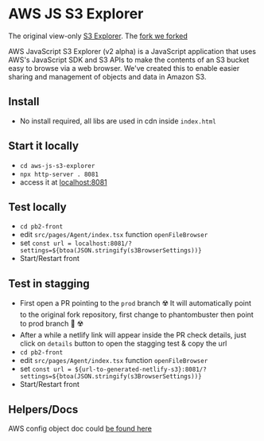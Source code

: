 # AWS JS S3 Explorer

The original view-only [S3 Explorer](https://github.com/awslabs/aws-js-s3-explorer).
The [fork we forked](https://github.com/ninovanhooff/aws-js-s3-explorer) 

AWS JavaScript S3 Explorer (v2 alpha) is a JavaScript application that uses AWS's JavaScript SDK and S3 APIs to make the contents of an S3 bucket easy to browse via a web browser. We've created this to enable easier sharing and management of objects and data in Amazon S3.

[main-public]: https://raw.githubusercontent.com/awslabs/aws-js-s3-explorer/v2-alpha/screenshots/explorer-main-public.png


## Install

- No install required, all libs are used in cdn inside `index.html`

## Start it locally

- `cd aws-js-s3-explorer`
- `npx http-server . 8081`
- access it at [localhost:8081](localhost:8081)

## Test locally

- `cd pb2-front`
- edit `src/pages/Agent/index.tsx` function `openFileBrowser`
- set `const url = localhost:8081/?settings=${btoa(JSON.stringify(s3BrowserSettings))}`
- Start/Restart front

## Test in stagging

- First open a PR pointing to the `prod` branch ☢️ It will automatically point to the original fork repository, first change to phantombuster then point to prod branch 🙏 ☢️
- After a while a netlify link will appear inside the PR check details, just click on `details` button to open the stagging test & copy the url
- `cd pb2-front`
- edit `src/pages/Agent/index.tsx` function `openFileBrowser`
- set `const url = ${url-to-generated-netlify-s3}:8081/?settings=${btoa(JSON.stringify(s3BrowserSettings))}`
- Start/Restart front

## Helpers/Docs

AWS config object doc could [be found here](https://docs.aws.amazon.com/AWSJavaScriptSDK/latest/AWS/Config.html)
